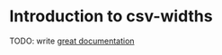 # Introduction to csv-widths

TODO: write [great documentation](http://jacobian.org/writing/what-to-write/)
